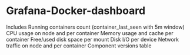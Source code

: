 # Grafana-Docker-dashboard
Includes  Running containers count (container_last_seen with 5m window)  CPU usage on node and per container  Memory usage and cache per container  Free/used disk space per mount  Disk I/O per device  Network traffic on node and per container  Component versions table
